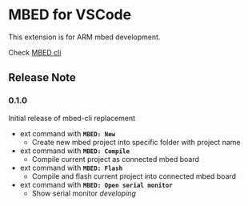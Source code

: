 # MBED for VSCode 

This extension is for ARM mbed development.

Check  [MBED cli](https://github.com/ARMmbed/mbed-cli)


## Release Note

### 0.1.0

Initial release of mbed-cli replacement

- ext command with **`MBED: New`**
  - Create new mbed project into specific folder with project name
- ext command with **`MBED: Compile`**
  - Compile current project as connected mbed board
- ext command with **`MBED: Flash`**
  - Compile and flash current project into connected mbed board
- ext command with **`MBED: Open serial monitor`**
  - Show serial monitor *developing*


